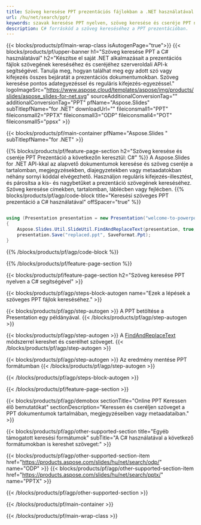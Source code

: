```yaml
---
title: Szöveg keresése PPT prezentációs fájlokban a .NET használatával
url: /hu/net/search/ppt/
keywords: szavak keresése PPT nyelven, szöveg keresése és cseréje PPT nyelven, keresési szöveg PPT Bemutatás
description: C# forráskód a szöveg kereséséhez a PPT prezentációban.
---
```


{{< blocks/products/pf/main-wrap-class isAutogenPage="true">}}
{{< blocks/products/pf/upper-banner h1="Szöveg keresése PPT a C# használatával" h2="Készítse el saját .NET alkalmazásait a prezentációs fájlok szövegének kereséséhez és cseréjéhez szerveroldali API-k segítségével. Tanulja meg, hogyan találhat meg egy adott szó vagy kifejezés összes bejáratát a prezentációs dokumentumokban. Szöveg keresése pontos adategyezéssel és reguláris kifejezés-egyezéssel." logoImageSrc="https://www.aspose.cloud/templates/aspose/img/products/slides/aspose_slides-for-net.svg" sourceAdditionalConversionTag="" additionalConversionTag="PPT" pfName="Aspose.Slides" subTitlepfName="for .NET" downloadUrl="" fileiconsmall1="PPT" fileiconsmall2="PPTX" fileiconsmall3="ODP" fileiconsmall4="POT" fileiconsmall5="ppsx" >}}

{{< blocks/products/pf/main-container pfName="Aspose.Slides " subTitlepfName="for .NET" >}}

{{% blocks/products/pf/feature-page-section  h2="Szöveg keresése és cseréje PPT Prezentáció a következőn keresztül: C#" %}}
A Aspose.Slides for .NET API-kkal az alapvető dokumentumok keresése és szöveg cseréje a tartalomban, megjegyzésekben, diajegyzetekben vagy metaadatokban néhány sornyi kóddal elvégezhető. Használjon reguláris kifejezés-illesztést, és párosítsa a kis- és nagybetűket a prezentáció szövegének kereséséhez. Szöveg keresése címekben, tartalomban, láblécben vagy fejlécben.
{{% blocks/products/pf/agp/code-block title="Keresési szöveges PPT prezentáció a C# használatával" offSpacer="true" %}}

```cs

using (Presentation presentation = new Presentation("welcome-to-powerpoint.ppt"))
{
    Aspose.Slides.Util.SlideUtil.FindAndReplaceText(presentation, true, "PowerPoint", "Aspose.Slides", null);
    presentation.Save("replaced.ppt", SaveFormat.Ppt);
}
```

{{% /blocks/products/pf/agp/code-block %}}

{{% /blocks/products/pf/feature-page-section %}}

{{< blocks/products/pf/feature-page-section  h2="Szöveg keresése PPT nyelven a C# segítségével" >}}

{{< blocks/products/pf/agp/steps-block-autogen name="Ezek a lépések a szöveges PPT fájlok kereséséhez." >}}

{{< blocks/products/pf/agp/step-autogen >}}
A PPT betöltése a Presentation egy példányával.
{{< /blocks/products/pf/agp/step-autogen >}}

{{< blocks/products/pf/agp/step-autogen >}}
A [FindAndReplaceText](https://reference.aspose.com/slides/net/aspose.slides.util/slideutil/findandreplacetext/) módszerrel kereshet és cserélhet szöveget.
{{< /blocks/products/pf/agp/step-autogen >}}

{{< blocks/products/pf/agp/step-autogen >}}
Az eredmény mentése PPT formátumban
{{< /blocks/products/pf/agp/step-autogen >}}

{{< /blocks/products/pf/agp/steps-block-autogen >}}

{{< /blocks/products/pf/feature-page-section >}}

{{< blocks/products/pf/agp/demobox sectionTitle="Online PPT Keressen élő bemutatókat" sectionDescription="Keressen és cseréljen szöveget a PPT dokumentumok tartalmában, megjegyzéseiben vagy metaadataiban." >}}

{{< blocks/products/pf/agp/other-supported-section title="Egyéb támogatott keresési formátumok" subTitle="A C# használatával a következő formátumokban is kereshet szöveget:" >}}

{{< blocks/products/pf/agp/other-supported-section-item href="https://products.aspose.com/slides/hu/net/search/odp/" name="ODP" >}}
{{< blocks/products/pf/agp/other-supported-section-item href="https://products.aspose.com/slides/hu/net/search/pptx/" name="PPTX" >}}


{{< /blocks/products/pf/agp/other-supported-section >}}

{{< /blocks/products/pf/main-container >}}
    
{{< /blocks/products/pf/main-wrap-class >}}